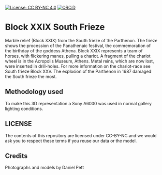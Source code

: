 
[![License: CC BY-NC 4.0](https://img.shields.io/badge/License-CC%20BY--NC%204.0-lightgrey.svg)](http://creativecommons.org/licenses/by-nc-sa/4.0/)
[![ORCiD](https://img.shields.io/badge/ORCiD-0000--0002--0246--2335-green.svg)](http://orcid.org/0000-0002-0246-2335)


# Block XXIX South Frieze

Marble relief (Block XXIX) from the South frieze of the Parthenon. The frieze shows the procession of the Panathenaic festival, the commemoration of the birthday of the goddess Athena. Block XXIX represents a team of horses, with flickering manes, pulling a chariot. A fragment of the chariot wheel is in the Acropolis Museum, Athens. Metal reins, which are now lost, were inserted in drill-holes. For more information on the chariot-race see South frieze Block XXV. The explosion of the Parthenon in 1687 damaged the South frieze the most.

## Methodology used

To make this 3D representation a Sony A6000 was used in normal gallery lighting conditions.

## LICENSE

The contents of this repository are licensed under CC-BY-NC and we would ask you to respect these terms if you reuse our data or the model.

## Credits

Photographs and models by Daniel Pett
